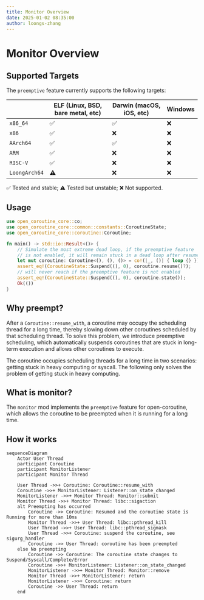 ```yaml
---
title: Monitor Overview
date: 2025-01-02 08:35:00
author: loongs-zhang
---
```


# Monitor Overview

## Supported Targets

The `preemptive` feature currently supports the following targets:

|               | ELF (Linux, BSD, bare metal, etc) | Darwin (macOS, iOS, etc) | Windows |
|---------------|-----------------------------------|--------------------------|---------|
| `x86_64`      | ✅                                | ✅                       | ❌     |
| `x86`         | ✅                                | ❌                       | ❌     |
| `AArch64`     | ✅                                | ✅                       | ❌     |
| `ARM`         | ✅                                | ❌                       | ❌     |
| `RISC-V`      | ✅                                | ❌                       | ❌     |
| `LoongArch64` | ⚠️                                | ❌                       | ❌     |

✅ Tested and stable; ⚠️ Tested but unstable; ❌ Not supported.

## Usage

```rust
use open_coroutine_core::co;
use open_coroutine_core::common::constants::CoroutineState;
use open_coroutine_core::coroutine::Coroutine;

fn main() -> std::io::Result<()> {
    // Simulate the most extreme dead loop, if the preemptive feature
    // is not enabled, it will remain stuck in a dead loop after resume.
    let mut coroutine: Coroutine<(), (), ()> = co!(|_, ()| { loop {} })?;
    assert_eq!(CoroutineState::Suspend((), 0), coroutine.resume()?);
    // will never reach if the preemptive feature is not enabled
    assert_eq!(CoroutineState::Suspend((), 0), coroutine.state());
    Ok(())
}
```

## Why preempt?

After a `Coroutine::resume_with`, a coroutine may occupy the scheduling thread for a long time, thereby slowing down
other coroutines scheduled by that scheduling thread. To solve this problem, we introduce preemptive scheduling, which
automatically suspends coroutines that are stuck in long-term execution and allows other coroutines to execute.

The coroutine occupies scheduling threads for a long time in two scenarios: getting stuck in heavy computing or syscall.
The following only solves the problem of getting stuck in heavy computing.

## What is monitor?

The `monitor` mod implements the `preemptive` feature for open-coroutine, which allows the coroutine to be preempted
when it is running for a long time.

## How it works

```mermaid
sequenceDiagram
    Actor User Thread
    participant Coroutine
    participant MonitorListener
    participant Monitor Thread

    User Thread ->>+ Coroutine: Coroutine::resume_with
    Coroutine ->>+ MonitorListener: Listener::on_state_changed
    MonitorListener ->>+ Monitor Thread: Monitor::submit
    Monitor Thread ->>+ Monitor Thread: libc::sigaction
    alt Preempting has occurred
        Coroutine ->> Coroutine: Resumed and the coroutine state is Running for more than 10ms
        Monitor Thread ->>+ User Thread: libc::pthread_kill
        User Thread ->>+ User Thread: libc::pthread_sigmask
        User Thread ->>+ Coroutine: suspend the coroutine, see sigurg_handler
        Coroutine ->> User Thread: coroutine has been preempted
    else No preempting
        Coroutine ->> Coroutine: The coroutine state changes to Suspend/Syscall/Complete/Error
        Coroutine ->>+ MonitorListener: Listener::on_state_changed
        MonitorListener ->>+ Monitor Thread: Monitor::remove
        Monitor Thread ->>+ MonitorListener: return
        MonitorListener ->>+ Coroutine: return
        Coroutine ->> User Thread: return
    end
```
